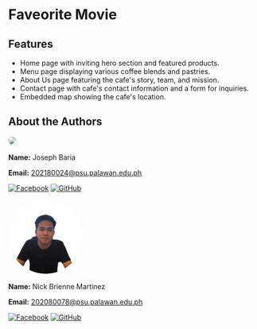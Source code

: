 # Faveorite Movie

## Features
- Home page with inviting hero section and featured products.
- Menu page displaying various coffee blends and pastries.
- About Us page featuring the cafe's story, team, and mission.
- Contact page with cafe's contact information and a form for inquiries.
- Embedded map showing the cafe's location.

## About the Authors
<img src='https://avatars.githubusercontent.com/u/132073115?v=4' style=" width: 150px; border-radius: 50%;">

**Name:** Joseph Baria

**Email:** 202180024@psu.palawan.edu.ph

[![Facebook](./assets/Facebook.svg)](https://www.facebook.com/joseph.baria.24) [<img src="./assets/Github.svg" alt="GitHub" width="52"/>](https://github.com/josephbaria24)

<img src='nick.png' style=" width: 150px; border-radius: 50%;">

**Name:** Nick Brienne Martinez

**Email:** 202080078@psu.palawan.edu.ph

[![Facebook](./assets/Facebook.svg)](https://www.facebook.com/Amenesus?mibextid=ZbWKwL) [<img src="./assets/Github.svg" alt="GitHub" width="52"/>](https://github.com/nck-brnne?fbclid=IwAR2cRMX5Ju6yRmSk65trR6BHMrMNWoCdGxG4cfXFVdWUIBMMQVUjhUY53Io)
